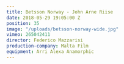 ```yaml
---
title: Betsson Norway - John Arne Riise
date: 2018-05-29 19:05:00 Z
position: 35
image: "/uploads/betsson-norway-wide.jpg"
vimeo: 265042411
director: Federico Mazzarisi
production-company: Malta Film
equipment: Arri Alexa Anamorphic
---
```


